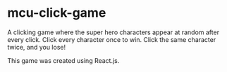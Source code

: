 # mcu-click-game

A clicking game where the super hero characters appear at random after every click. Click every character once to win. Click the same character twice, and you lose! 

This game was created using React.js. 
